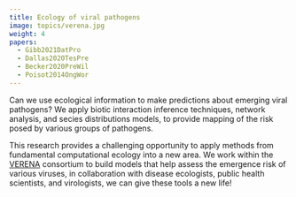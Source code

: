 ```yaml
---
title: Ecology of viral pathogens
image: topics/verena.jpg
weight: 4
papers:
  - Gibb2021DatPro
  - Dallas2020TesPre
  - Becker2020PreWil
  - Poisot2014OngWor
---
```


Can we use ecological information to make predictions about emerging viral
pathogens? We apply biotic interaction inference techniques, network analysis,
and secies distributions models, to provide mapping of the risk posed by various
groups of pathogens.

<!--more-->

This research provides a challenging opportunity to apply methods from
fundamental computational ecology into a new area. We work within the
[VERENA](http://viralemergence.org/) consortium to build models that help assess
the emergence risk of various viruses, in collaboration with disease ecologists,
public health scientists, and virologists, we can give these tools a new life!
